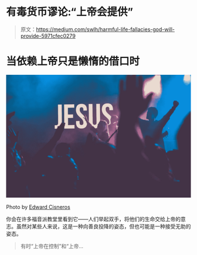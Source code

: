 # 有毒货币谬论:“上帝会提供”

> 原文：<https://medium.com/swlh/harmful-life-fallacies-god-will-provide-5971cfec0279>

# 当依赖上帝只是懒惰的借口时

![](img/4bfb478c5a1ddfd9c5e61b9bf123cc27.png)

Photo by [Edward Cisneros](https://unsplash.com/photos/QSa-uv4WJ0k?utm_source=unsplash&utm_medium=referral&utm_content=creditCopyText)

你会在许多福音派教堂里看到它——人们举起双手，将他们的生命交给上帝的意志。虽然对某些人来说，这是一种向善良投降的姿态，但也可能是一种接受无助的姿态。

> 有时“上帝在控制”和“上帝…
